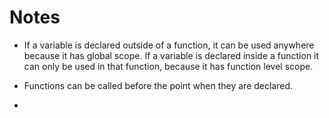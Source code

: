 # Notes

- If a variable is declared outside of a function, it can be used anywhere because it has global scope. If a variable is declared inside a function it can only be used in that function, because it has function level scope.

- Functions can be called before the point when they are declared.

- 